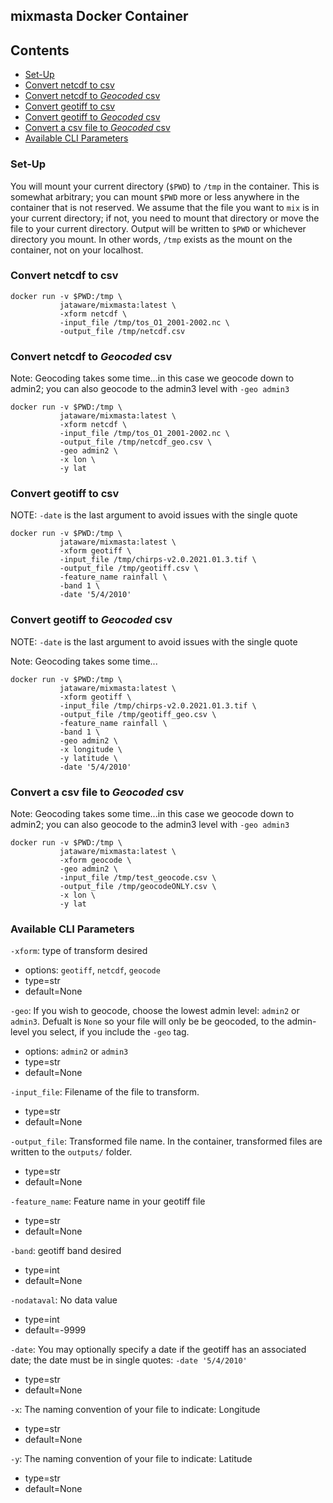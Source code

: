 ## mixmasta Docker Container

## Contents
- [Set-Up](#set-up)
- [Convert netcdf to csv](#convert-netcdf-to-csv)
- [Convert netcdf to *Geocoded* csv](#convert-netcdf-to-geocoded-csv)
- [Convert geotiff to csv](#convert-geotiff-to-csv)
- [Convert geotiff to *Geocoded* csv](#convert-geotiff-to-geocoded-csv)
- [Convert a csv file to *Geocoded* csv](#convert-a-csv-file-to-geocoded-csv)
- [Available CLI Parameters](#available-cli-parameters)

### Set-Up

You will mount your current directory (`$PWD`) to `/tmp` in the container. This is somewhat arbitrary; you can mount `$PWD` more or less anywhere in the container that is not reserved. We assume that the file you want to `mix` is in your current directory; if not, you need to mount that directory or move the file to your current directory. Output will be written to `$PWD` or whichever directory you mount. In other words, `/tmp` exists as the mount on the container, not on your localhost.

### Convert netcdf to csv

```
docker run -v $PWD:/tmp \
           jataware/mixmasta:latest \
           -xform netcdf \
           -input_file /tmp/tos_O1_2001-2002.nc \
           -output_file /tmp/netcdf.csv
```

### Convert netcdf to *Geocoded* csv

Note: Geocoding takes some time...in this case we geocode down to admin2; you can also geocode to the admin3 level with `-geo admin3`

```
docker run -v $PWD:/tmp \
           jataware/mixmasta:latest \
           -xform netcdf \
           -input_file /tmp/tos_O1_2001-2002.nc \
           -output_file /tmp/netcdf_geo.csv \
           -geo admin2 \
           -x lon \
           -y lat
```


### Convert geotiff to csv

NOTE: `-date` is the last argument to avoid issues with the single quote

```
docker run -v $PWD:/tmp \
           jataware/mixmasta:latest \
           -xform geotiff \
           -input_file /tmp/chirps-v2.0.2021.01.3.tif \
           -output_file /tmp/geotiff.csv \
           -feature_name rainfall \
           -band 1 \
           -date '5/4/2010'
```

### Convert geotiff to *Geocoded* csv

NOTE: `-date` is the last argument to avoid issues with the single quote

Note: Geocoding takes some time...

```
docker run -v $PWD:/tmp \
           jataware/mixmasta:latest \
           -xform geotiff \
           -input_file /tmp/chirps-v2.0.2021.01.3.tif \
           -output_file /tmp/geotiff_geo.csv \
           -feature_name rainfall \
           -band 1 \
           -geo admin2 \
           -x longitude \
           -y latitude \
           -date '5/4/2010' 
```

### Convert a csv file to *Geocoded* csv

Note: Geocoding takes some time...in this case we geocode down to admin2; you can also geocode to the admin3 level with `-geo admin3`

```
docker run -v $PWD:/tmp \
           jataware/mixmasta:latest \
           -xform geocode \
           -geo admin2 \
           -input_file /tmp/test_geocode.csv \
           -output_file /tmp/geocodeONLY.csv \
           -x lon \
           -y lat 
```

### Available CLI Parameters

`-xform`: type of transform desired
  
  - options: `geotiff`, `netcdf`, `geocode` 
  - type=str
  - default=None

`-geo`: If you wish to geocode, choose the lowest admin level: `admin2` or `admin3`. Defualt is `None` so your file will only be be geocoded, to the admin-level you select, if you include the `-geo` tag.

  - options: `admin2` or `admin3`
  - type=str
  - default=None
 
`-input_file`: Filename of the file to transform. 

  - type=str
  - default=None
  
`-output_file`: Transformed file name. In the container, transformed files are written to the `outputs/` folder. 

  - type=str
  - default=None
  
`-feature_name`: Feature name in your geotiff file

  - type=str
  - default=None
 
`-band`: geotiff band desired

  - type=int
  - default=None
  
`-nodataval`: No data value

  - type=int
  - default=-9999
  
`-date`: You may optionally specify a date if the geotiff has an associated date; the date must be in single quotes: `-date '5/4/2010'`

  - type=str
  - default=None
  
`-x`: The naming convention of your file to indicate: Longitude

  - type=str
  - default=None
  
`-y`: The naming convention of your file to indicate: Latitude

  - type=str
  - default=None
